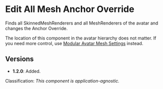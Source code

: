 ﻿# Edit All Mesh Anchor Override

Finds all SkinnedMeshRenderers and all MeshRenderers of the avatar and changes the Anchor Override.

The location of this component in the avatar hierarchy does not matter. If you need more control,
use [Modular Avatar Mesh Settings](https://modular-avatar.nadena.dev/docs/reference/mesh-settings) instead.

## Versions

- **1.2.0**: Added.

Classification: *This component is application-agnostic.*
